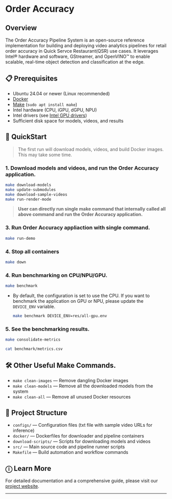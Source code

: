 # Order Accuracy

## Overview

The Order Accuracy Pipeline System is an open-source reference implementation for building and deploying video analytics pipelines for retail order accuracy in Quick Servce Restaurant(QSR) use cases. It leverages Intel® hardware and software, GStreamer, and OpenVINO™ to enable scalable, real-time object detection and classification at the edge.

## 📋 Prerequisites

- Ubuntu 24.04 or newer (Linux recommended)
- [Docker](https://docs.docker.com/engine/install/)
- [Make](https://www.gnu.org/software/make/) (`sudo apt install make`)
- Intel hardware (CPU, iGPU, dGPU, NPU)
- Intel drivers (see [Intel GPU drivers](https://dgpu-docs.intel.com/driver/client/overview.html))
- Sufficient disk space for models, videos, and results

## 🚀 QuickStart

> The first run will download models, videos, and build Docker images. This may take some time.


### 1. Download models and videos, and run the Order Accuracy application.

```sh
make download-models
make update-submodules
make download-sample-videos
make run-render-mode
```


> **User can directly run single make command that internally called all above command and run the Order Accuracy application.**


### 3. Run Order Accuracy appliaction with single command.


```sh
make run-demo

```

### 4. Stop all containers

```sh
make down
```

### 4. Run benchmarking on CPU/NPU/GPU.

```sh
make benchmark
```

- By default, the configuration is set to use the CPU. If you want to benchmark the application on GPU or NPU, please update the `DEVICE_ENV` variable.

  ```sh
  make benchmark DEVICE_ENV=res/all-gpu.env
  ```

### 5. See the benchmarking results.

```sh
make consolidate-metrics

cat benchmark/metrics.csv
```


## 🛠️ Other Useful Make Commands.

- `make clean-images` — Remove dangling Docker images
- `make clean-models` — Remove all the downloaded models from the system
- `make clean-all` — Remove all unused Docker resources

## 📁 Project Structure

- `configs/` — Configuration files (txt file with sample video URLs for inference)
- `docker/` — Dockerfiles for downloader and pipeline containers
- `download-scripts/` — Scripts for downloading models and videos
- `src/` — Main source code and pipeline runner scripts
- `Makefile` — Build automation and workflow commands

## ⓘ Learn More

For detailed documentation and a comprehensive guide, please visit our [project website](https://intel-retail.github.io/documentation/use-cases/order-accuracy/order-accuracy.html).

---
